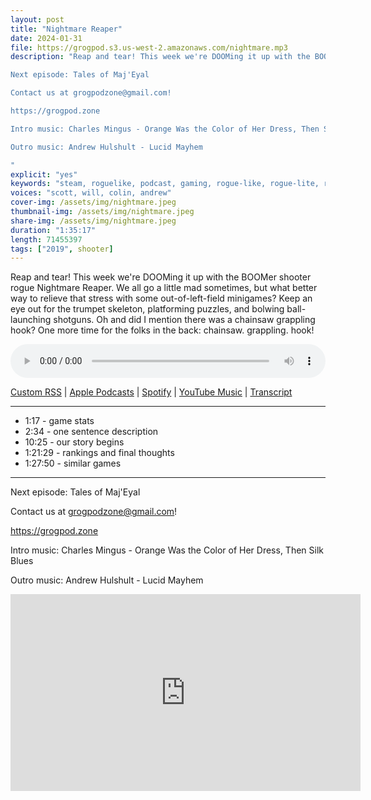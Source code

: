 ```yaml
---
layout: post
title: "Nightmare Reaper"
date: 2024-01-31
file: https://grogpod.s3.us-west-2.amazonaws.com/nightmare.mp3
description: "Reap and tear! This week we're DOOMing it up with the BOOMer shooter rogue Nightmare Reaper. We all go a little mad sometimes, but what better way to relieve that stress with some out-of-left-field minigames? Keep an eye out for the trumpet skeleton, platforming puzzles, and bolwing ball-launching shotguns. Oh and did I mention there was a chainsaw grappling hook? One more time for the folks in the back: chainsaw. grappling. hook. 

Next episode: Tales of Maj'Eyal

Contact us at grogpodzone@gmail.com!

https://grogpod.zone

Intro music: Charles Mingus - Orange Was the Color of Her Dress, Then Silk Blues

Outro music: Andrew Hulshult - Lucid Mayhem

"
explicit: "yes" 
keywords: "steam, roguelike, podcast, gaming, rogue-like, rogue-lite, roguelite"
voices: "scott, will, colin, andrew"
cover-img: /assets/img/nightmare.jpeg
thumbnail-img: /assets/img/nightmare.jpeg
share-img: /assets/img/nightmare.jpeg
duration: "1:35:17"
length: 71455397 
tags: ["2019", shooter]
---
```


Reap and tear! This week we're DOOMing it up with the BOOMer shooter rogue Nightmare Reaper. We all go a little mad sometimes, but what better way to relieve that stress with some out-of-left-field minigames? Keep an eye out for the trumpet skeleton, platforming puzzles, and bolwing ball-launching shotguns. Oh and did I mention there was a chainsaw grappling hook? One more time for the folks in the back: chainsaw. grappling. hook!


<div class="container">
  <audio controls style="width: 100%;">
    <source src="https://grogpod.s3.us-west-2.amazonaws.com/nightmare.mp3" type="audio/mpeg">
  </audio>
</div>

[Custom RSS](https://grogpod.zone/feed.xml) | [Apple Podcasts](https://podcasts.apple.com/us/podcast/nightmare-reaper/id1650474911?i=1000643614143) | [Spotify](https://open.spotify.com/episode/5EWsIBY1kFYIMmCjatRB1S?si=JyATKquzS7GIJpWm6uJHcQ) | [YouTube Music](https://www.youtube.com/playlist?list=PL-ShOmyMvd4jYFChE6tgj0JYG8RKK4xe0) | [Transcript](https://github.com/ScottBurger/going_rogue_podcast/blob/master/docs/transcripts/nightmare_reaper.txt)

---
*  1:17 - game stats
*  2:34 - one sentence description
*  10:25 - our story begins
*  1:21:29 - rankings and final thoughts
*  1:27:50 - similar games

---



Next episode: Tales of Maj'Eyal

Contact us at grogpodzone@gmail.com!

https://grogpod.zone

Intro music: Charles Mingus - Orange Was the Color of Her Dress, Then Silk Blues

Outro music: Andrew Hulshult - Lucid Mayhem

<div class="embed-responsive embed-responsive-16by9">
<iframe width="560" height="315" src="https://www.youtube.com/embed/EshelQ8MDLs" title="YouTube video player" frameborder="0" allow="accelerometer; autoplay; clipboard-write; encrypted-media; gyroscope; picture-in-picture" allowfullscreen></iframe>
</div>
